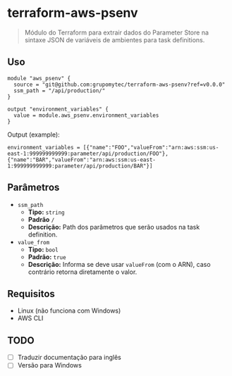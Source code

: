 # terraform-aws-psenv

> Módulo do Terraform para extrair dados do Parameter Store na sintaxe JSON de variáveis de ambientes para task definitions.

## Uso

```hcl
module "aws_psenv" {
  source = "git@github.com:grupomytec/terraform-aws-psenv?ref=v0.0.0"
  ssm_path = "/api/production/"
}

output "environment_variables" {
  value = module.aws_psenv.environment_variables
}
```

Output (example):

```
environment_variables = [{"name":"FOO","valueFrom":"arn:aws:ssm:us-east-1:999999999999:parameter/api/production/FOO"},{"name":"BAR","valueFrom":"arn:aws:ssm:us-east-1:999999999999:parameter/api/production/BAR"}]
```

## Parâmetros

- `ssm_path`
  - **Tipo:** `string`
  - **Padrão** `/`
  - **Descrição:** Path dos parâmetros que serão usados na task definition.
- `value_from`
  - **Tipo:** `bool`
  - **Padrão:** `true`
  - **Descrição:** Informa se deve usar `valueFrom` (com o ARN), caso contrário retorna diretamente o valor.

## Requisitos

- Linux (não funciona com Windows)
- AWS CLI

## TODO

- [ ] Traduzir documentação para inglês
- [ ] Versão para Windows
